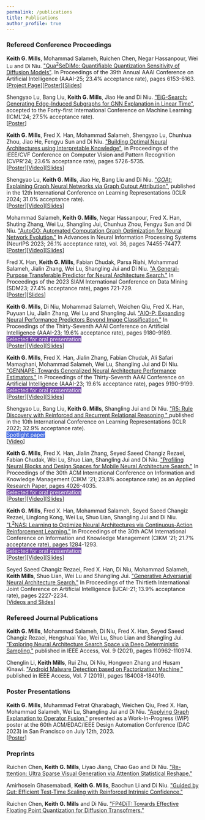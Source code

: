 ```yaml
---
permalink: /publications
title: Publications
author_profile: true
---
```


### Refereed Conference Proceedings
**Keith G. Mills**, Mohammad Salameh, Ruichen Chen, Negar Hassanpour, Wei Lu and Di Niu. <a href="../assets/papers/Qua2SeDiMo_AAAI25.pdf">"Qua<sup>2</sup>SeDiMo: Quantifiable Quantization Sensitivity of Diffusion Models"</a>. In Proceedings of the 39th Annual AAAI Conference on Artificial Intelligence (AAAI-25; 23.4% acceptance rate), pages 6153-6163.
<br>
[<a href="../projects/qua2sedimo">Project Page</a>][<a href="../assets/posters/Qua2SeDiMo_AAAI25_poster.pdf">Poster</a>][<a href="../assets/slides/Qua2SeDiMo_AAAI25_slides.pdf">Slides</a>]

Shengyao Lu, Bang Liu, **Keith G. Mills**, Jiao He and Di Niu. <a href="../assets/papers/EiG-Search_ICML24.pdf">"EiG-Search: Generating Edge-Induced Subgraphs for GNN Explanation in Linear Time"</a>, accepted to the Forty-first International Conference on Machine Learning (ICML'24; 27.5% acceptance rate).<br>
[<a href="https://icml.cc/media/PosterPDFs/ICML%202024/34471.png?t=1718314897.8662622">Poster</a>]

**Keith G. Mills**, Fred X. Han, Mohammad Salameh, Shengyao Lu, Chunhua Zhou, Jiao He, Fengyu Sun and Di Niu. <a href="../assets/papers/AutoBuild_CVPR24.pdf">"Building Optimal Neural Architectures using Interpretable Knowledge"</a>, in Proceedings of the IEEE/CVF Conference on Computer Vision and Pattern Recognition (CVPR'24; 23.6% acceptance rate), pages 5726-5735.<br>
[<a href="../assets/posters/AutoBuild_CVPR24_poster.pdf">Poster</a>][<a href="https://www.youtube.com/watch?v=rujgUNaXKr4&ab_channel=KeithMills">Video</a>][<a href="../assets/slides/AutoBuild_CVPR24_slides.pdf">Slides</a>]

Shengyao Lu, **Keith G. Mills**, Jiao He, Bang Liu and Di Niu. <a href="../assets/papers/GOAt_ICLR24.pdf">"*GOAt*: Explaining Graph Neural Networks via Graph Output Attribution"</a>, published in the 12th International Conference on Learning Representations (ICLR 2024; 31.0% acceptance rate).<br>
[<a href="../assets/posters/GOAt_ICLR24_poster.png">Poster</a>][<a href="https://iclr.cc/virtual/2024/poster/19551">Video</a>][<a href="../assets/slides/GOAt_ICLR24_slides.pdf">Slides</a>]

Mohammad Salameh, **Keith G. Mills**, Negar Hassanpour, Fred X. Han, Shuting Zhang, Wei Lu, Shangling Jui, Chunhua Zhou, Fengyu Sun and Di Niu. <a href="../assets/papers/AutoGO_NeurIPS23.pdf">"AutoGO: Automated Computation Graph Optimization for Neural Network Evolution."</a> In Advances in Neural Information Processing Systems (NeurIPS 2023; 26.1% acceptance rate), vol. 36, pages 74455-74477. <br>
[<a href="../assets/posters/AutoGO_NeurIPS23_poster.pdf">Poster</a>][<a href="https://nips.cc/virtual/2023/poster/70604">Video</a>][<a href="../assets/slides/AutoGO_NeurIPS23_slides.pdf">Slides</a>]

Fred X. Han, **Keith G. Mills**, Fabian Chudak, Parsa Riahi, Mohammad Salameh, Jialin Zhang, Wei Lu, Shangling Jui and Di Niu. <a href="../assets/papers/general_predictor_sdm23.pdf">"A General-Purpose Transferable Predictor for Neural Architecture Search."</a> In Proceedings of the 2023 SIAM International Conference on Data Mining (SDM23; 27.4% acceptance rate), pages 721-729. <br>
[<a href="../assets/posters/general_predictor_sdm23_poster.pdf">Poster</a>][<a href="../assets/slides/general_predictor_sdm23_slides.pdf">Slides</a>]

**Keith G. Mills**, Di Niu, Mohammad Salameh, Weichen Qiu, Fred X. Han, Puyuan Liu, Jialin Zhang, Wei Lu and Shangling Jui. <a href="../assets/papers/AIO-P_AAAI23.pdf"> "AIO-P: Expanding Neural Performance Predictors Beyond Image Classification."</a> In Proceedings of the Thirty-Seventh AAAI Conference on Artificial Intelligence (AAAI-23; 19.6% acceptance rate), pages 9180-9189. <br>
<span style="background-color: #7851A9;color:white">Selected for oral presentation</span><br>
[<a href="../assets/posters/AIO-P_AAAI23_poster.pdf">Poster</a>][<a href="https://underline.io/events/380/sessions/14509/lecture/67761-aio-p-expanding-neural-performance-predictors-beyond-image-classification">Video</a>][<a href="../assets/slides/AIO-P_AAAI23_slides.pdf">Slides</a>]

**Keith G. Mills**, Fred X. Han, Jialin Zhang, Fabian Chudak, Ali Safari Mamaghani, Mohammad Salameh, Wei Lu, Shangling Jui and Di Niu. <a href="../assets/papers/GENNAPE_AAAI23.pdf"> "GENNAPE: Towards Generalized Neural Architecture Performance Estimators."</a> In Proceedings of the Thirty-Seventh AAAI Conference on Artificial Intelligence (AAAI-23; 19.6% acceptance rate), pages 9190-9199. <br>
<span style="background-color: #7851A9;color:white">Selected for oral presentation</span><br>
[<a href="../assets/posters/GENNAPE_AAAI23_poster.pdf">Poster</a>][<a href="https://underline.io/events/380/sessions/14509/lecture/67942-gennape-towards-generalized-neural-architecture-performance-estimators">Video</a>][<a href="../assets/slides/GENNAPE_AAAI23_slides.pdf">Slides</a>]

Shengyao Lu, Bang Liu, **Keith G. Mills**, Shangling Jui and Di Niu. <a href="../assets/papers/R5_ICLR22.pdf"> "R5: Rule Discovery with Reinforced and Recurrent Relational Reasoning," </a> published in the 10th International Conference on Learning Representations (ICLR 2022; 32.9% acceptance rate).<br>
<span style="background-color: #4169e1;color:white">Spotlight paper</span><br>
[<a href="https://iclr.cc/virtual/2022/poster/7053">Video</a>]

**Keith G. Mills**, Fred X. Han, Jialin Zhang, Seyed Saeed Changiz Rezaei, Fabian Chudak, Wei Lu, Shuo Lian, Shangling Jui and Di Niu. <a href="../assets/papers/BlockProfiling_CIKM21.pdf"> "Profiling Neural Blocks and Design Spaces for Mobile Neural Architecture Search."</a> In Proceedings of the 30th ACM International Conference on Information and Knowledge Management (CIKM '21; 23.8% acceptance rate) as an Applied Research Paper, pages 4026-4035. <br>
<span style="background-color: #7851A9;color:white">Selected for oral presentation</span><br>
[<a href="../assets/posters/BlockProfiling_CIKM21_poster.pdf">Poster</a>][<a href="https://dl.acm.org/doi/10.1145/3459637.3481944">Video</a>][<a href="../assets/slides/BlockProfiling_CIKM21_slides.pdf">Slides</a>]

**Keith G. Mills**, Fred X. Han, Mohammad Salameh, Seyed Saeed Changiz Rezaei, Linglong Kong, Wei Lu, Shuo Lian, Shangling Jui and Di Niu. <a href="../assets/papers/L2NAS_CIKM21.pdf"> "L<sup>2</sup>NAS: Learning to Optimize Neural Architectures via Continuous-Action Reinforcement Learning."</a> In Proceedings of the 30th ACM International Conference on Information and Knowledge Management (CIKM '21; 21.7% acceptance rate), pages 1284-1293. <br>
<span style="background-color: #7851A9;color:white">Selected for oral presentation</span><br>
[<a href="../assets/posters/L2NAS_CIKM21_poster.pdf">Poster</a>][<a href="https://dl.acm.org/doi/10.1145/3459637.3482360">Video</a>][<a href="../assets/slides/L2NAS_CIKM21_slides.pdf">Slides</a>]

Seyed Saeed Changiz Rezaei, Fred X. Han, Di Niu, Mohammad Salameh, **Keith Mills**, Shuo Lian, Wei Lu and Shangling Jui. <a href="../assets/papers/GA-NAS_IJCAI21.pdf"> "Generative Adversarial Neural Architecture Search."</a> In Proceedings of the Thirtieth International Joint Conference on Artificial Intelligence (IJCAI-21; 13.9% acceptance rate), pages 2227-2234.<br>
[<a href="https://ijcai-21.org/videos-slides/?video=3345">Videos and Slides</a>]

### Refereed Journal Publications
**Keith G. Mills**, Mohammad Salameh, Di Niu, Fred X. Han, Seyed Saeed Changiz Rezaei, Hengshuai Yao, Wei Lu, Shuo Lian and Shangling Jui. <a href="../assets/papers/DDAS_IEEEAccess.pdf">"Exploring Neural Architecture Search Space via Deep Deterministic Sampling,"</a> published in IEEE Access, Vol. 9 (2021), pages 110962-110974.

Chenglin Li, **Keith Mills**, Rui Zhu, Di Niu, Hongwen Zhang and Husam Kinawi. <a href="../assets/papers/Android_Malware_Factorization_IEEEAccess.pdf">"Android Malware Detection based on Factorization Machine,"</a> published in IEEE Access, Vol. 7 (2019), pages 184008-184019.


### Poster Presentations
**Keith G. Mills**, Muhammad Fetrat Qharabagh, Weichen Qiu, Fred X. Han, Mohammad Salameh, Wei Lu, Shangling Jui and Di Niu. <a href="../assets/papers/GET_OPFUSE_DAC23.pdf">"Applying Graph Explanation to Operator Fusion,"</a> presented as a Work-In-Progress (WIP) poster at the 60th ACM/EDAC/IEEE Design Automation Conference (DAC 2023) in San Francisco on July 12th, 2023.<br>
[<a href="../assets/posters/applying_get_op_fusion_DAC2023.pdf">Poster</a>]


### Preprints
Ruichen Chen, **Keith G. Mills**, Liyao Jiang, Chao Gao and Di Niu. <a href="https://arxiv.org/abs/2505.22918">"Re-ttention: Ultra Sparse Visual Generation via Attention Statistical Reshape."</a>

Amirhosein Ghasemabadi, **Keith G. Mills**, Baochun Li and Di Niu. <a href="https://arxiv.org/abs/2505.20325">"Guided by Gut: Efficient Test-Time Scaling with Reinforced Intrinsic Confidence."</a>

Ruichen Chen, **Keith G. Mills** and Di Niu. <a href="https://arxiv.org/pdf/2503.15465">"FP4DiT: Towards Effective Floating Point Quantization for Diffusion Transofmers."</a> 